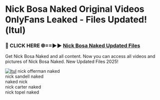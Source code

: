 # Nick Bosa Naked Original Videos 0nlyFans Leaked - Files Updated! (ltul)

<h3>🔴 CLICK HERE 🌐==►► <a href="https://tinyurl.com/yckcrads" rel="nofollow">Nick Bosa Naked Updated Files</a></h3>

Get Nick Bosa Naked and all content. Now you can access all videos and pictures of Nick Bosa Naked. New Updated Files 2025!

[![ltul](https://i.imgur.com/hpKpOFt.gif)](https://tinyurl.com/yckcrads)
nick offerman naked<br>
nick sandell naked<br>
naked nick<br>
nick carter naked<br>
nick topel naked
